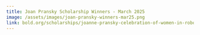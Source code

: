 ```yaml
---
title: Joan Pransky Scholarship Winners - March 2025
image: /assets/images/joan-pransky-winners-mar25.png
link: bold.org/scholarships/joanne-pransky-celebration-of-women-in-robotics/#winners
---
```

